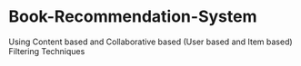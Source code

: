# Book-Recommendation-System
Using Content based and Collaborative based (User based and Item based) Filtering Techniques
